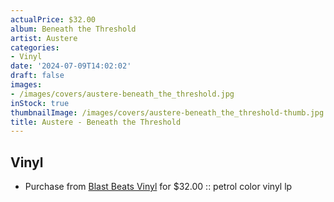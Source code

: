 ```yaml
---
actualPrice: $32.00
album: Beneath the Threshold
artist: Austere
categories:
- Vinyl
date: '2024-07-09T14:02:02'
draft: false
images:
- /images/covers/austere-beneath_the_threshold.jpg
inStock: true
thumbnailImage: /images/covers/austere-beneath_the_threshold-thumb.jpg
title: Austere - Beneath the Threshold
---
```


## Vinyl
* Purchase from [Blast Beats Vinyl](https://blastbeatsvinyl.com/products/austere-beneath-the-threshold-petrol-color-vinyl-lp) for $32.00 :: petrol color vinyl lp
